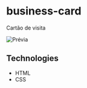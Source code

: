 # business-card
 Cartão de visita

 ![ Prévia ](/src/images/business-card-img.png)


## Technologies

- HTML
- CSS
